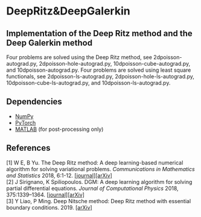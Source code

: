 # DeepRitz&DeepGalerkin

## Implementation of the Deep Ritz method and the Deep Galerkin method

Four problems are solved using the Deep Ritz method, see 2dpoisson-autograd.py, 2dpoisson-hole-autograd.py, 10dpoisson-cube-autograd.py, and 10dpoisson-autograd.py. Four problems are solved using least square functionals, see 2dpoisson-ls-autograd.py, 2dpoisson-hole-ls-autograd.py, 10dpoisson-cube-ls-autograd.py, and 10dpoisson-ls-autograd.py.

## Dependencies

* [NumPy](https://numpy.org)
* [PyTorch](https://pytorch.org/)
* [MATLAB](https://www.mathworks.com/products/matlab.html) (for post-processing only)

## References

[1] W E, B Yu. The Deep Ritz method: A deep learning-based numerical algorithm for solving variational problems. <em>Communications in Mathematics and Statistics</em> 2018, 6:1-12. [[journal]](https://link.springer.com/article/10.1007/s40304-018-0127-z)[[arXiv]](https://arxiv.org/abs/1710.00211)  
[2] J Sirignano, K Spiliopoulos. DGM: A deep learning algorithm for solving partial differential equations. <em>Journal of Computational Physics</em> 2018, 375:1339–1364. [[journal]](https://www.sciencedirect.com/science/article/pii/S0021999118305527)[[arXiv]](https://arxiv.org/abs/1708.07469)  
[3] Y Liao, P Ming. Deep Nitsche method: Deep Ritz method with essential boundary conditions. 2019. [[arXiv]](https://arxiv.org/abs/1912.01309)